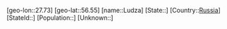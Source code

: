 ﻿---
location: [56.55,27.73]
type: City
tags:
- geo/City


SpocWebEntityId: 32132
isDeleted: false
confidential: public

---
[geo-lon::27.73]
[geo-lat::56.55]
[name::Ludza]
[State::]
[Country::[Russia](geo/Continent/Europe/Russia.md)]
[StateId::]
[Population::]
[Unknown::]

